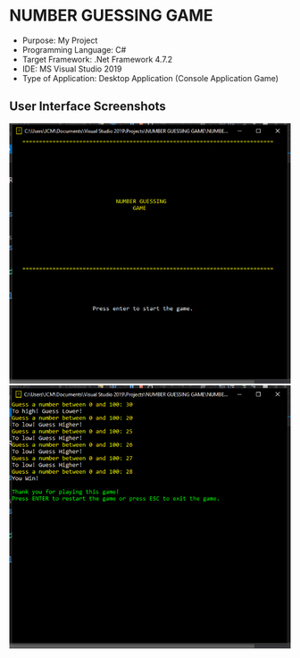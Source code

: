 # NUMBER GUESSING GAME 

* Purpose: My Project
* Programming Language: C#
* Target Framework: .Net Framework 4.7.2
* IDE: MS Visual Studio 2019
* Type of Application: Desktop Application (Console Application Game)
  
<h2> User Interface Screenshots </h2> 
  <img src="SCREENSHOTS/PIC1.png">
  
  <img src="SCREENSHOTS/PIC2.png">
  